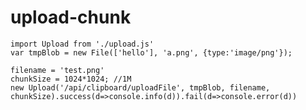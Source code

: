 # upload-chunk

    import Upload from './upload.js'
    var tmpBlob = new File(['hello'], 'a.png', {type:'image/png'});

    filename = 'test.png'
    chunkSize = 1024*1024; //1M
    new Upload('/api/clipboard/uploadFile', tmpBlob, filename, chunkSize).success(d=>console.info(d)).fail(d=>console.error(d))
